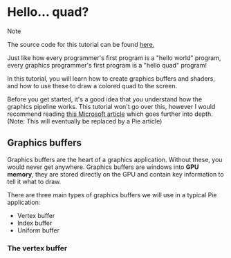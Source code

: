 # Hello... quad?
> [!Note]
> The source code for this tutorial can be found [here.](https://github.com/piegfx/LearnPie/tree/master/Chapter1/2-HelloQuad)

Just like how every programmer's first program is a "hello world" program, every graphics programmer's first program is a "hello quad" program!

In this tutorial, you will learn how to create graphics buffers and shaders, and how to use these to draw a colored quad to the screen.

Before you get started, it's a good idea that you understand how the graphics pipeline works. This tutorial won't go over this, however I would recommend reading [this Microsoft article](https://docs.microsoft.com/en-us/windows/win32/direct3d11/overviews-direct3d-11-graphics-pipeline) which goes further into depth. (Note: This will eventually be replaced by a Pie article)

## Graphics buffers
Graphics buffers are the heart of a graphics application. Without these, you would never get anywhere. Graphics buffers are windows into **GPU memory**, they are stored directly on the GPU and contain key information to tell it what to draw.

There are three main types of graphics buffers we will use in a typical Pie application:
* Vertex buffer
* Index buffer
* Uniform buffer

### The vertex buffer

